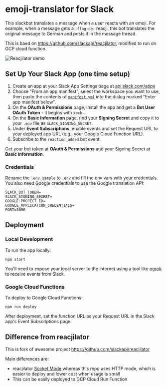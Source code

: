# emoji-translator for Slack

This slackbot translates a message when a user reacts with an emoji. For example, when a message gets a `:flag-de:` reacji, this bot translates the original message to German and posts it in the message thread.

This is baed on https://github.com/slackapi/reacjilator, modified to run on GCP cloud function.

![Reacjilator demo](tutorial_images/reacjilator-demo.gif)

## Set Up Your Slack App (one time setup)

1. Create an app at your Slack App Settings page at [api.slack.com/apps](https://api.slack.com/apps)
2. Choose "From an app manifest", select the workspace you want to use, then paste the contents of [`manifest.yml`](./manifest.yml) into the dialog marked "Enter app manifest below".
3. On the **OAuth & Permissions** page, install the app and get a **Bot User OAuth Token** - it begins with `xoxb-`.
4. On the **Basic Information** page, find your **Signing Secret** and copy it to your `.env` file as `SLACK_SIGNING_SECRET`.
5. Under **Event Subscriptions**, enable events and set the Request URL to your deployed app URL (e.g., your Google Cloud Function URL).
6. Subscribe to the `reaction_added` bot event.

Get your bot token at **OAuth & Permissions** and your Signing Secret at **Basic Information**.

### Credentials

Rename the `.env.sample` to `.env` and fill the env vars with your credentials. You also need Google credentials to use the Google translation API:

```
SLACK_BOT_TOKEN=
SLACK_SIGNING_SECRET=
GOOGLE_PROJECT_ID=
GOOGLE_APPLICATION_CREDENTIALS=
PORT=3000
```

## Deployment

### Local Development

To run the app locally:

```
npm start
```

You'll need to expose your local server to the internet using a tool like [ngrok](https://ngrok.com/) to receive events from Slack.

### Google Cloud Functions

To deploy to Google Cloud Functions:

```
npm run deploy
```

After deployment, set the function URL as your Request URL in the Slack app's Event Subscriptions page.

## Difference from reacjilator

This is fork of awesome project https://github.com/slackapi/reacjilator

Main differences are:
 - reacjilator [Socket Mode](https://api.slack.com/apis/event-delivery) whereas this repo uses HTTP mode, which is easier to deploy and lower cost when usage is small
 - This can be easily deployed to GCP Cloud Run Function
